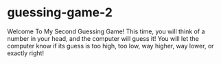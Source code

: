 # guessing-game-2
Welcome To My Second Guessing Game! This time, you will think of a number in your head, and the computer will guess it! You will let the computer know if its guess is too high, too low, way higher, way lower, or exactly right!
